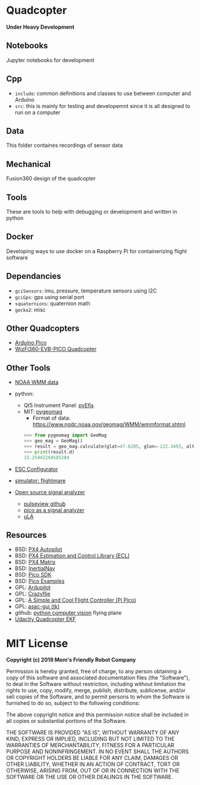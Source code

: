 # Quadcopter

**Under Heavy Development**

## Notebooks

Jupyter notebooks for development

## Cpp

- `include`: common definitions and classes to use between computer and Arduino
- `src`: this is mainly for testing and developemnt since it is all designed to
run on a computer

## Data

This folder containes recordings of sensor data

## Mechanical

Fusion360 design of the quadcopter

## Tools

These are tools to help with debugging or development and written in python

## Docker

Developing ways to use docker on a Raspberry Pi for containerizing flight software

## Dependancies

- `gciSensors`: imu, pressure, temperature sensors using I2C
- `gciGps`: gps using serial port
- `squaternions`: quaternion math
- `gecko2`: misc

## Other Quadcopters

- [Arduino Pico](https://github.com/earlephilhower/arduino-pico)
- [WizFi360-EVB-PICO Quadcopter](https://maker.wiznet.io/ravi_maker/contest/wizfi360-evb-pico-based-smart-phone-controlled-micro-drone-for-stem-education/)


## Other Tools

- [NOAA WMM data](https://www.ncei.noaa.gov/magnetic-model-survey-page?redirect=wmm-coefficients)

- python:
    - Qt5 Instrument Panel: [pyEfis](https://github.com/makerplane/pyEfis)
    - MIT: [pygeomag](https://github.com/boxpet/pygeomag/tree/main)
        - Format of data: https://www.ngdc.noaa.gov/geomag/WMM/wmmformat.shtml
        ```python
        >>> from pygeomag import GeoMag
        >>> geo_mag = GeoMag()
        >>> result = geo_mag.calculate(glat=47.6205, glon=-122.3493, alt=0, time=2023.75)
        >>> print(result.d)
        15.25942260585284
        ```

- [ESC Configurator](https://esc-configurator.com)

- [simulator: flightmare](https://flightmare.readthedocs.io/en/latest/getting_started/readme.html)

- [Open source signal analyzer](sigrok.org)
    - [pulseview github](https://github.com/sigrokproject)
    - [pico as a signal analyzer](https://github.com/dotcypress/ula)
    - [uLA](https://forums.raspberrypi.com/viewtopic.php?t=350300)


## Resources

- BSD: [PX4 Autopilot](https://github.com/PX4/PX4-Autopilot)
- BSD: [PX4 Estimation and Control Library (ECL)](https://github.com/PX4/PX4-ECL)
- BSD: [PX4 Matrix](https://github.com/PX4/PX4-Autopilot/tree/4a3d64f1d76856d22323d1061ac6e560efda0a05/src/lib/matrix)
- BSD: [InertialNav](https://github.com/priseborough/InertialNav)
- BSD: [Pico SDK](https://github.com/raspberrypi/pico-sdk)
- BSD: [Pico Examples](https://github.com/raspberrypi/pico-examples)
- GPL: [Ardupilot](https://github.com/ArduPilot/ardupilot)
- GPL: [Crazyflie](https://github.com/bitcraze/crazyflie-firmware)
- GPL: [A Simple and Cool Flight Controller (Pi Pico)](https://github.com/victorhook/asac-fc)
- GPL: [asac-gui (tk)](https://github.com/victorhook/asac-gcs/tree/main)
- github: [python computer vision](https://github.com/timmarkhuff/horizon_detector/tree/main) flying plane
- [Udacity Quadcopter EKF](https://github.com/Ashutosh-Badave/4.EKF_estimator_for_Drone)

# MIT License

**Copyright (c) 2019 Mom's Friendly Robot Company**

Permission is hereby granted, free of charge, to any person obtaining a copy
of this software and associated documentation files (the "Software"), to deal
in the Software without restriction, including without limitation the rights
to use, copy, modify, merge, publish, distribute, sublicense, and/or sell
copies of the Software, and to permit persons to whom the Software is
furnished to do so, subject to the following conditions:

The above copyright notice and this permission notice shall be included in all
copies or substantial portions of the Software.

THE SOFTWARE IS PROVIDED "AS IS", WITHOUT WARRANTY OF ANY KIND, EXPRESS OR
IMPLIED, INCLUDING BUT NOT LIMITED TO THE WARRANTIES OF MERCHANTABILITY,
FITNESS FOR A PARTICULAR PURPOSE AND NONINFRINGEMENT. IN NO EVENT SHALL THE
AUTHORS OR COPYRIGHT HOLDERS BE LIABLE FOR ANY CLAIM, DAMAGES OR OTHER
LIABILITY, WHETHER IN AN ACTION OF CONTRACT, TORT OR OTHERWISE, ARISING FROM,
OUT OF OR IN CONNECTION WITH THE SOFTWARE OR THE USE OR OTHER DEALINGS IN THE
SOFTWARE.